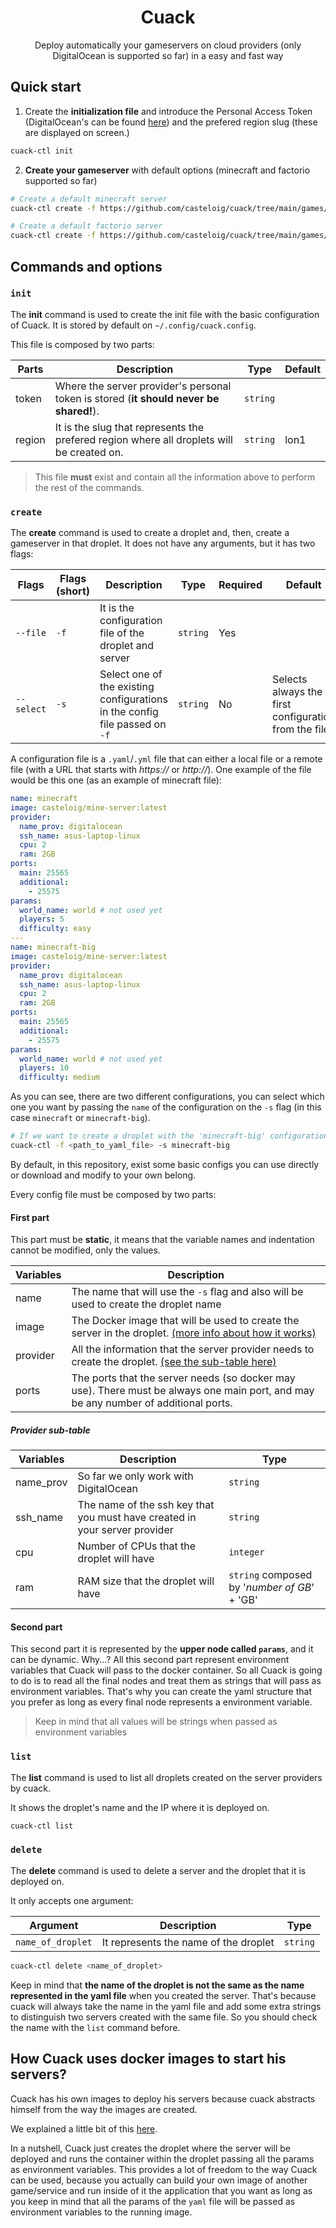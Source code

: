 <h1 align="center">
  Cuack
</h1>
<p align="center">Deploy automatically your gameservers on cloud providers (only DigitalOcean is supported so far) in a easy and fast way</p>

## Quick start
1. Create the **initialization file** and introduce the Personal Access Token (DigitalOcean's can be found [here](https://docs.digitalocean.com/reference/api/create-personal-access-token/)) and the prefered region slug (these are displayed on screen.)

```bash
cuack-ctl init
```

2. **Create your gameserver** with default options (minecraft and factorio supported so far)

```bash
# Create a default minecraft server
cuack-ctl create -f https://github.com/casteloig/cuack/tree/main/games/minecraft/default.yaml

# Create a default factorio server
cuack-ctl create -f https://github.com/casteloig/cuack/tree/main/games/factorio/default.yaml
```
<!-- 
**List** all of your _cuack servers_:

```bash
cuack-ctl list
```

**Delete** a running server:

```bash
# Delete a DigitalOcean droplet named "minecraft-foo-bar"
cuack-ctl delete minecraft-foo-bar
``` -->
## Commands and options
### `init`
The **init** command is used to create the init file with the basic configuration of Cuack. It is stored by default on `~/.config/cuack.config`.

This file is composed by two parts:

| Parts  | Description                                              | Type   | Default |
| ------ | -------------------------------------------------------- | ------ | ------- |
| token   | Where the server provider's personal token is stored (**it should never be shared!**). | `string` |         |
| region   | It is the slug that represents the prefered region where all droplets will be created on. | `string` | lon1 |

> This file **must** exist and contain all the information above to perform the rest of the commands.

### `create`
The **create** command is used to create a droplet and, then, create a gameserver in that droplet. It does not have any arguments, but it has two flags:

| Flags      | Flags (short) | Description                                              | Type   | Required | Default |
| ---------- | ------------- |--------------------------------------------------------- | ------ | -------- | ------- |
| `--file`   | `-f` | It is the configuration file of the droplet and server | `string` | Yes |  |
| `--select` | `-s` | Select one of the existing configurations in the config file passed on `-f` | `string` | No | Selects always the first configuration from the file |

A configuration file is a `.yaml`/`.yml` file that can either a local file or a remote file (with a URL that starts with _https://_ or _http://_). One example of the file would be this one (as an example of minecraft file):

```yaml
name: minecraft
image: casteloig/mine-server:latest
provider:
  name_prov: digitalocean
  ssh_name: asus-laptop-linux
  cpu: 2
  ram: 2GB
ports:
  main: 25565
  additional: 
    - 25575
params:   
  world_name: world # not used yet
  players: 5
  difficulty: easy
---
name: minecraft-big
image: casteloig/mine-server:latest
provider:
  name_prov: digitalocean
  ssh_name: asus-laptop-linux
  cpu: 2
  ram: 2GB
ports:
  main: 25565
  additional: 
    - 25575
params:   
  world_name: world # not used yet
  players: 10
  difficulty: medium
```

As you can see, there are two different configurations, you can select which one you want by passing the `name` of the configuration on the `-s` flag (in this case `minecraft` or `minecraft-big`).

```bash
# If we want to create a droplet with the 'minecraft-big' configuration will would do
cuack-ctl -f <path_to_yaml_file> -s minecraft-big
```

By default, in this repository, exist some basic configs you can use directly or download and modify to your own belong.

Every config file must be composed by two parts:

#### First part

This part must be **static**, it means that the variable names and indentation cannot be modified, only the values.

| Variables  | Description                                              |
| ------ | -------------------------------------------------------- |
| name | The name that will use the `-s` flag and also will be used to create the droplet name |
| image | The Docker image that will be used to create the server in the droplet. [(more info about how it works)](#how-cuack-uses-the-docker-images-to-start-his-servers) |
| provider | All the information that the server provider needs to create the droplet. [(see the sub-table here)](#provider-sub-table) |
| ports | The ports that the server needs (so docker may use). There must be always one main port, and may be any number of additional ports. |


##### Provider sub-table
| Variables  | Description                                              | Type   |
| ------ | -------------------------------------------------------- | ------ |
| name_prov | So far we only work with DigitalOcean | `string` |
| ssh_name | The name of the ssh key that you must have created in your server provider | `string` |
| cpu | Number of CPUs that the droplet will have | `integer` |
| ram | RAM size that the droplet will have | `string` composed by '_number of GB_' + 'GB' |


#### Second part

This second part it is represented by the **upper node called `params`**, and it can be dynamic. Why...? All this second part represent environment variables that Cuack will pass to the docker container. So all Cuack is going to do is to read all the final nodes and treat them as strings that will pass as environment variables. That's why you can create the yaml structure that you prefer as long as every final node represents a environment variable.

> Keep in mind that all values will be strings when passed as environment variables



### `list`
The **list** command is used to list all droplets created on the server providers by cuack.

It shows the droplet's name and the IP where it is deployed on.

```bash
cuack-ctl list
```

### `delete`
The **delete** command is used to delete a server and the droplet that it is deployed on.

It only accepts one argument:

| Argument | Description                                              | Type   |
| -------- | -------------------------------------------------------- | ------ |
| `name_of_droplet` | It represents the name of the droplet | `string` |

```bash
cuack-ctl delete <name_of_droplet>
```

Keep in mind that **the name of the droplet is not the same as the name represented in the yaml file** when you created the server. That's because cuack will always take the name in the yaml file and add some extra strings to distinguish two servers created with the same file. So you should check the name with the `list` command before.


## How Cuack uses docker images to start his servers?

Cuack has his own images to deploy his servers because cuack abstracts himself from the way the images are created.

We explained a little bit of this [here](#second-part).

In a nutshell, Cuack just creates the droplet where the server will be deployed and runs the container within the droplet passing all the params as environment variables. This provides a lot of freedom to the way Cuack can be used, because you actually can build your own image of another game/service and run inside of it the application that you want as long as you keep in mind that all the params of the `yaml` file will be passed as environment variables to the running image.